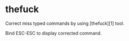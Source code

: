 thefuck
=================

Correct miss typed commands by using [thefuck][1] tool.

Bind ESC-ESC to display corrected command.
